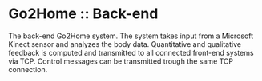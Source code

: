 # Go2Home :: Back-end

The back-end Go2Home system. The system takes input from a Microsoft Kinect sensor and analyzes the body data.
Quantitative and qualitative feedback is computed and transmitted to all connected front-end systems via TCP.
Control messages can be transmitted trough the same TCP connection.
